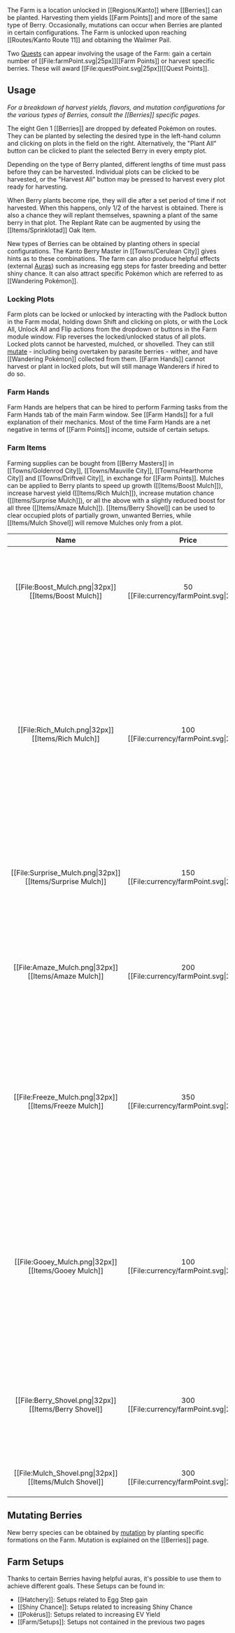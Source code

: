 The Farm is a location unlocked in [[Regions/Kanto]] where [[Berries]] can be planted. Harvesting them yields [[Farm Points]] and more of the same type of Berry. Occasionally, mutations can occur when Berries are planted in certain configurations. The Farm is unlocked upon reaching [[Routes/Kanto Route 11]] and obtaining the Wailmer Pail.

Two [Quests](#!Quest_Points) can appear involving the usage of the Farm: gain a certain number of [[File:farmPoint.svg|25px]][[Farm Points]] or harvest specific berries. These will award [[File:questPoint.svg|25px]][[Quest Points]].

## Usage

_For a breakdown of harvest yields, flavors, and mutation configurations for the various types of Berries, consult the [[Berries]] specific pages._

The eight Gen 1 [[Berries]] are dropped by defeated Pokémon on routes. They can be planted by selecting the desired type in the left-hand column and clicking on plots in the field on the right. Alternatively, the "Plant All" button can be clicked to plant the selected Berry in every empty plot.

Depending on the type of Berry planted, different lengths of time must pass before they can be harvested. Individual plots can be clicked to be harvested, or the "Harvest All" button may be pressed to harvest every plot ready for harvesting.

When Berry plants become ripe, they will die after a set period of time if not harvested. When this happens, only 1/2 of the harvest is obtained. There is also a chance they will replant themselves, spawning a plant of the same berry in that plot. The Replant Rate can be augmented by using the [[Items/Sprinklotad]] Oak Item.

New types of Berries can be obtained by planting others in special configurations. The Kanto Berry Master in [[Towns/Cerulean City]] gives hints as to these combinations. The farm can also produce helpful effects (external [Auras](#!Berries#aura)) such as increasing egg steps for faster breeding and better shiny chance. It can also attract specific Pokémon which are referred to as [[Wandering Pokémon]].

### Locking Plots

Farm plots can be locked or unlocked by interacting with the Padlock button in the Farm modal, holding down Shift and clicking on plots, or with the Lock All, Unlock All and Flip actions from the dropdown or buttons in the Farm module window.  Flip reverses the locked/unlocked status of all plots.  Locked plots cannot be harvested, mulched, or shovelled.  They can still [mutate](#!Berries#mutation) - including being overtaken by parasite berries - wither, and have [[Wandering Pokémon]] collected from them.  [[Farm Hands]] cannot harvest or plant in locked plots, but will still manage Wanderers if hired to do so.

### Farm Hands
Farm Hands are helpers that can be hired to perform Farming tasks from the Farm Hands tab of the main Farm window.  See [[Farm Hands]] for a full explanation of their mechanics.  Most of the time Farm Hands are a net negative in terms of [[Farm Points]] income, outside of certain setups.

### Farm Items

Farming supplies can be bought from [[Berry Masters]] in [[Towns/Goldenrod City]], [[Towns/Mauville City]], [[Towns/Hearthome City]] and [[Towns/Driftveil City]], in exchange for [[Farm Points]]. Mulches can be applied to Berry plants to speed up growth ([[Items/Boost Mulch]]), increase harvest yield ([[Items/Rich Mulch]]), increase mutation chance ([[Items/Surprise Mulch]]), or all the above with a slightly reduced boost for all three ([[Items/Amaze Mulch]]). [[Items/Berry Shovel]] can be used to clear occupied plots of partially grown, unwanted Berries, while [[Items/Mulch Shovel]] will remove Mulches only from a plot.


| Name | Price | Description |
|:--------: | :--------: |:--------:|
|[[File:Boost_Mulch.png\|32px]]  [[Items/Boost Mulch]]  | 50 [[File:currency/farmPoint.svg\|24px]] | Increases Berry growth rate by 50% when applied to a plot occupied by a Berry plant. |
|[[File:Rich_Mulch.png\|32px]]  [[Items/Rich Mulch]]  | 100 [[File:currency/farmPoint.svg\|24px]] | Doubles the amount of berries gained from harvesting a ripe Berry plant. Can be applied immediately prior to harvesting a plant to gain the full doubling boost. Doubles replant chance if berry withers while mulched.  |
|[[File:Surprise_Mulch.png\|32px]]  [[Items/Surprise Mulch]] | 150 [[File:currency/farmPoint.svg\|24px]]  | Increases the chance of Berry mutations by 50% on any (can be empty or occupied) plot it is applied to. |
|[[File:Amaze_Mulch.png\|32px]]  [[Items/Amaze Mulch]] | 200 [[File:currency/farmPoint.svg\|24px]]  | Increases the growth and mutation rates by 25% and the harvest rate and replant chance  by 50%.  |
|[[File:Freeze_Mulch.png\|32px]]  [[Items/Freeze Mulch]] | 350 [[File:currency/farmPoint.svg\|24px]]  | Pauses Berry growth and auras. This includes the Colbur berry blocking Kasib berries from mutating, but not parasitic effects since those are strictly a mutation.  |
|[[File:Gooey_Mulch.png\|32px]]  [[Items/Gooey Mulch]] | 100 [[File:currency/farmPoint.svg\|24px]]  | Improves the catch rate of wandering Pokémon on mulched plot by 10%. Also increases the weights of berry or color specific wandering Pokémon, making them more likely to appear.  |
|[[File:Berry_Shovel.png\|32px]]  [[Items/Berry Shovel]] | 300 [[File:currency/farmPoint.svg\|24px]]  | Clears an occupied plot instantly. Harvestable plots that are shoveled are harvested and not cleared. |
|[[File:Mulch_Shovel.png\|32px]]  [[Items/Mulch Shovel]] | 300 [[File:currency/farmPoint.svg\|24px]]  | Removes Mulch from a plot in the Farm. |

## Mutating Berries

New berry species can be obtained by [mutation](#!Berries#mutation) by planting specific formations on the Farm.  Mutation is explained on the [[Berries]] page.

## Farm Setups

Thanks to certain Berries having helpful auras, it's possible to use them to achieve different goals. These Setups can be found in:
- [[Hatchery]]: Setups related to Egg Step gain
- [[Shiny Chance]]: Setups related to increasing Shiny Chance
- [[Pokérus]]: Setups related to increasing EV Yield
- [[Farm/Setups]]: Setups not contained in the previous two pages